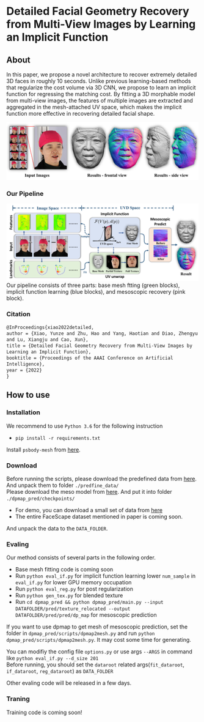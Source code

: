 # Detailed Facial Geometry Recovery from Multi-View Images by Learning an Implicit Function

## About
In this paper, we propose a novel architecture to recover extremely detailed 3D faces in roughly 10 seconds. Unlike previous learning-based methods that regularize the cost volume via 3D CNN, we propose to learn an implicit function for regressing the matching cost. By fitting a 3D morphable model from multi-view images, the features of multiple images are extracted and aggregated in the mesh-attached UV space, which makes the implicit function more effective in recovering detailed facial shape.

![introductions](./assets/introductions.jpg)

### Our Pipeline
![pipeline](./assets/pipeline.jpg)
Our pipeline consists of three parts: base mesh ftting (green blocks), implicit function learning (blue blocks), and
mesoscopic recovery (pink block).

### Citation
```
@InProceedings{xiao2022detailed,
author = {Xiao, Yunze and Zhu, Hao and Yang, Haotian and Diao, Zhengyu and Lu, Xiangju and Cao, Xun},
title = {Detailed Facial Geometry Recovery from Multi-View Images by Learning an Implicit Function},
booktitle = {Proceedings of the AAAI Conference on Artificial Intelligence},
year = {2022}
}
```
## How to use

### Installation

We recommend to use `Python 3.6` for the following instruction
- `pip install -r requirements.txt`

Install `psbody-mesh` from [here](https://github.com/MPI-IS/mesh).

### Download

Before running the scripts, please download the predefined data from [here](https://box.nju.edu.cn/f/276275d42c7d48e3bc43/?dl=1). And unpack them to folder `./predfine_data/`  
Please download the meso model from [here](https://box.nju.edu.cn/f/11c90860dfc3418393db/?dl=1). And put it into folder `./dpmap_pred/checkpoints/`
- For demo, you can download a small set of data from [here](https://box.nju.edu.cn/f/624002278ff74b92a730/?dl=1)
- The entire FaceScape dataset mentioned in paper is coming soon.

And unpack the data to the `DATA_FOLDER`.

### Evaling 

Our method consists of several parts in the following order.
- Base mesh fitting code is coming soon
- Run `python eval_if.py` for implicit function learning
  lower `num_sample` in `eval_if.py` for lower GPU memory occupation
- Run `python eval_reg.py` for post regularization  
- Run `python gen_tex.py` for blended texture
- Run `cd dpmap_pred && python dpmap_pred/main.py --input DATAFOLDER/pred/texture_relocated --output DATAFOLDER/pred/pred/dp_map` for mesoscopic prediction  

If you want to use dpmap to get mesh of mesoscopic prediction, set the folder in `dpmap_pred/scripts/dpmap2mesh.py` and run `python dpmap_pred/scripts/dpmap2mesh.py`. It may cost some time for generating.

You can modifiy the config file `options.py` or use args `--ARGS` in command like `python eval_if.py --d_size 201`  
Before running, you should set the `dataroot` related args(`fit_dataroot`, `if_dataroot`, `reg_dataroot`) as `DATA_FOLDER`  

Other evaling code will be released in a few days.

### Traning

Training code is coming soon!




